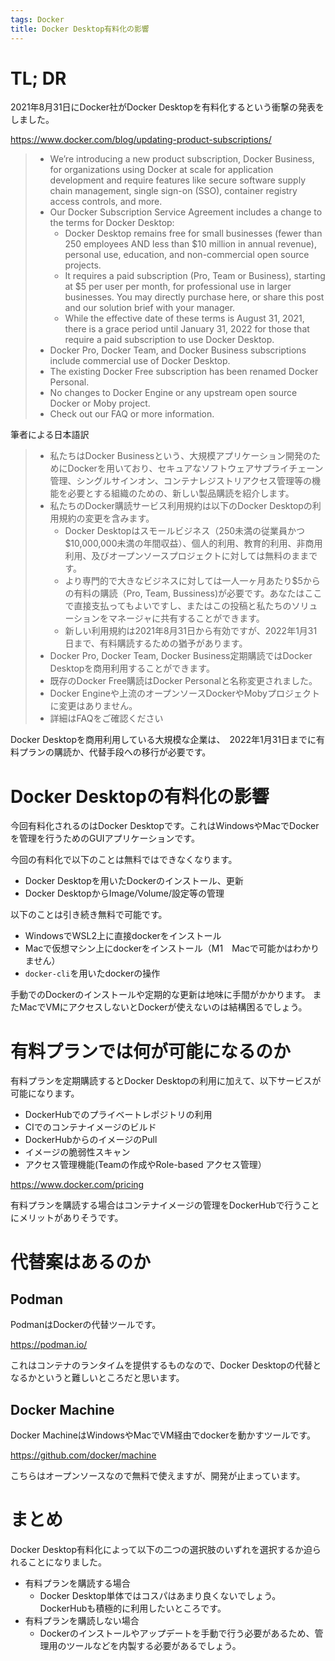 ```yaml
---
tags: Docker
title: Docker Desktop有料化の影響
---
```

# TL; DR

2021年8月31日にDocker社がDocker Desktopを有料化するという衝撃の発表をしました。

https://www.docker.com/blog/updating-product-subscriptions/

> - We’re introducing a new product subscription, Docker Business, for organizations using Docker at scale for application development and require features like secure software supply chain management, single sign-on (SSO), container registry access controls, and more.
> - Our Docker Subscription Service Agreement includes a change to the terms for Docker Desktop:
>   - Docker Desktop remains free for small businesses (fewer than 250 employees AND less than $10 million in annual revenue), personal use, education, and non-commercial open source projects.
>   - It requires a paid subscription (Pro, Team or Business), starting at $5 per user per month, for professional use in larger businesses. You may directly purchase here, or share this post and our solution brief with your manager.
>   - While the effective date of these terms is August 31, 2021, there is a grace period until January 31, 2022 for those that require a paid subscription to use Docker Desktop.
> - Docker Pro, Docker Team, and Docker Business subscriptions include commercial use of Docker Desktop.
> - The existing Docker Free subscription has been renamed Docker Personal.
> - No changes to Docker Engine or any upstream open source Docker or Moby project.
> - Check out our FAQ or more information.

筆者による日本語訳

> - 私たちはDocker Businessという、大規模アプリケーション開発のためにDockerを用いており、セキュアなソフトウェアサプライチェーン管理、シングルサインオン、コンテナレジストリアクセス管理等の機能を必要とする組織のための、新しい製品購読を紹介します。
> - 私たちのDocker購読サービス利用規約は以下のDocker Desktopの利用規約の変更を含みます。
>   - Docker Desktopはスモールビジネス（250未満の従業員かつ$10,000,000未満の年間収益）、個人的利用、教育的利用、非商用利用、及びオープンソースプロジェクトに対しては無料のままです。
>   - より専門的で大きなビジネスに対しては一人一ヶ月あたり$5からの有料の購読（Pro, Team, Bussiness)が必要です。あなたはここで直接支払ってもよいですし、またはこの投稿と私たちのソリューションをマネージャに共有することができます。
>   - 新しい利用規約は2021年8月31日から有効ですが、2022年1月31日まで、有料購読するための猶予があります。
> - Docker Pro, Docker Team, Docker Business定期購読ではDocker Desktopを商用利用することができます。
> - 既存のDocker Free購読はDocker Personalと名称変更されました。
> - Docker Engineや上流のオープンソースDockerやMobyプロジェクトに変更はありません。
> - 詳細はFAQをご確認ください

Docker Desktopを商用利用している大規模な企業は、　2022年1月31日までに有料プランの購読か、代替手段への移行が必要です。

# Docker Desktopの有料化の影響
今回有料化されるのはDocker Desktopです。これはWindowsやMacでDockerを管理を行うためのGUIアプリケーションです。

今回の有料化で以下のことは無料ではできなくなります。

- Docker Desktopを用いたDockerのインストール、更新
- Docker DesktopからImage/Volume/設定等の管理

以下のことは引き続き無料で可能です。

- WindowsでWSL2上に直接dockerをインストール
- Macで仮想マシン上にdockerをインストール（M1　Macで可能かはわかりません）
- `docker-cli`を用いたdockerの操作

手動でのDockerのインストールや定期的な更新は地味に手間がかかります。
またMacでVMにアクセスしないとDockerが使えないのは結構困るでしょう。

# 有料プランでは何が可能になるのか
有料プランを定期購読するとDocker Desktopの利用に加えて、以下サービスが可能になります。

- DockerHubでのプライベートレポジトリの利用
- CIでのコンテナイメージのビルド
- DockerHubからのイメージのPull
- イメージの脆弱性スキャン
- アクセス管理機能(Teamの作成やRole-based アクセス管理）

https://www.docker.com/pricing

有料プランを購読する場合はコンテナイメージの管理をDockerHubで行うことにメリットがありそうです。

# 代替案はあるのか

## Podman 
PodmanはDockerの代替ツールです。

https://podman.io/

これはコンテナのランタイムを提供するものなので、Docker Desktopの代替となるかというと難しいところだと思います。

## Docker Machine
Docker MachineはWindowsやMacでVM経由でdockerを動かすツールです。

https://github.com/docker/machine

こちらはオープンソースなので無料で使えますが、開発が止まっています。

# まとめ

Docker Desktop有料化によって以下の二つの選択肢のいずれを選択するか迫られることになりました。

- 有料プランを購読する場合
    - Docker Desktop単体ではコスパはあまり良くないでしょう。DockerHubも積極的に利用したいところです。
- 有料プランを購読しない場合
    - Dockerのインストールやアップデートを手動で行う必要があるため、管理用のツールなどを内製する必要があるでしょう。







